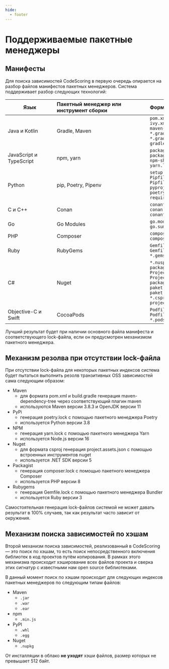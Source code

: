 ```yaml
---
hide:
  - footer
---
```

# Поддерживаемые пакетные менеджеры

## Манифесты

Для поиска зависимостей CodeScoring в первую очередь опирается на разбор файлов манифестов пакетных менеджеров. Система поддерживает разбор следующих технологий:

Язык <div style="width:140px">| Пакетный менеджер или инструмент сборки <div style="width:280px"> | Формат файла <div style="width:250px"> |
----------------| :---------------- | :----------- |
Java и Kotlin               |   Gradle, Maven   | `pom.xml`<br/>`ivy.xml`<br/>`maven-dependency-tree.txt`<br/>`*.gradle`<br/>`*.gradle.kts`<br/> `gradle.lockfile`|
JavaScript и TypeScript     |    npm, yarn      |  `package.json`<br/>`package-lock.json` <br/>`npm-shrinkwrap.json`<br/>`yarn.lock` |
Python                      |    pip, Poetry, Pipenv    |  `setup.py`<br/>`Pipfile`<br/>`Pipfile.lock`<br/>`pyproject.toml`<br/>`poetry.lock`<br/>`requirements.txt` |
С и C++                     |    Conan          |  `conanfile.txt`<br/>`conan.lock`<br/>`conanfile.py`|
Go                          |    Go Modules     |  `go.mod`<br/>`go.sum` |
PHP                         |    Composer       |  `composer.json`<br/>`composer.lock`|
Ruby                        |    RubyGems       |  `Gemfile`<br/>`Gemfile.lock`<br/>`*.gemspec`|
C#                          |    Nuget          |  `*.nuspec`<br/>`packages.lock.json`<br/>`Project.json`<br/>`Project.lock.json`<br/>`packages.config`<br/>`paket.dependencies`<br/>`paket.lock`<br/>`*.csproj`<br/>`project.assets.json`|
Objective-C и Swift         |    CocoaPods      |  `Podfile`<br/>`Podfile.lock`<br/>`*.podspec`|


Лучший результат будет при наличии основного файла манифеста и соответствующего lock-файла, если он предусмотрен механизмом пакетного менеджера.


## Механизм резолва при отсутствии lock-файла

При отсутствии lock-файла для некоторых пакетных индексов система будет пытаться выполнить резолв транзитивных OSS зависимостей сама следующим образом:

- Maven
    + для формата pom.xml и build.gradle генерация maven-dependency-tree через соответствующий плагин maven
    + используются Maven версии 3.8.3 и OpenJDK версии 11
- PyPi
    + генерация poetry.lock с помощью пакетного менеджера Poetry
    + используется Python версии 3.8
- NPM
    + генерация yarn.lock с помощью пакетного менеджера Yarn
    + используется Node.js версии 16
- Nuget
    + для формата csproj генерация project.assets.json с помощью встроенных инструментов nuget
    + используется .NET SDK версии 5
- Packagist
    + генерация composer.lock с помощью пакетного менеджера Composer
    + используется PHP версии 8
- Rubygems
    + генерация Gemfile.lock с помощью пакетного менеджера Bundler
    + используется Ruby версии 3

Самостоятельная генерация lock-файлов системой не может давать результат в 100% случаев, так как результат часто зависит от окружения.


## Механизм поиска зависимостей по хэшам

Второй механизм поиска зависимостей, реализованный в CodeScoring — это поиск по хэшам, то есть поиск непосредственного включения библиотек в код проектов путём копирования. В рамках этого механизма происходит хэширование всех файлов проекта и сверка этих сигнатур с известными нам open source библиотеками.

В данный момент поиск по хэшам происходит для следующих индексов пакетных менеджеров по следующим типам файлов:

- Maven
    + `.jar`
    + `.war`
    + `.ear`
- npm
    + `.min.js`
- PyPI
    + `.whl`
    + `.egg`
- Nuget
    + `.nupkg`


От инсталляции в облако **не уходят** хэши файлов, размер которых не превышает 512 байт.